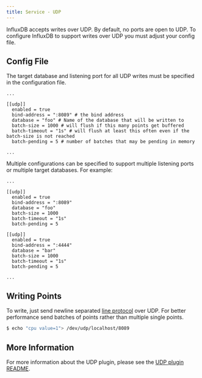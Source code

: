 ```yaml
---
title: Service - UDP
---
```


InfluxDB accepts writes over UDP. By default, no ports are open to UDP. To configure InfluxDB to support writes over UDP you must adjust your config file.

## Config File

The target database and listening port for all UDP writes must be specified in the configuration file.

```
...

[[udp]]
  enabled = true
  bind-address = ":8089" # the bind address
  database = "foo" # Name of the database that will be written to
  batch-size = 1000 # will flush if this many points get buffered
  batch-timeout = "1s" # will flush at least this often even if the batch-size is not reached
  batch-pending = 5 # number of batches that may be pending in memory

...
```

Multiple configurations can be specified to support multiple listening ports or multiple target databases. For example:

```
...

[[udp]]
  enabled = true
  bind-address = ":8089"
  database = "foo"
  batch-size = 1000
  batch-timeout = "1s"
  batch-pending = 5

[[udp]]
  enabled = true
  bind-address = ":4444"
  database = "bar"
  batch-size = 1000
  batch-timeout = "1s"
  batch-pending = 5

...
```

## Writing Points

To write, just send newline separated [line protocol](/docs/v0.9/write_protocols/line.html) over UDP. For better performance send batches of points rather than multiple single points.

```bash
$ echo "cpu value=1"> /dev/udp/localhost/8089
```

## More Information

For more information about the UDP plugin, please see the [UDP plugin README](https://github.com/influxdb/influxdb/blob/master/services/udp/README.md).
